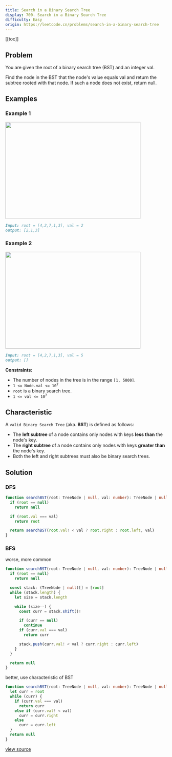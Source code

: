 ```yaml
---
title: Search in a Binary Search Tree
display: 700. Search in a Binary Search Tree
difficulty: Easy
origin: https://leetcode.cn/problems/search-in-a-binary-search-tree
---
```


[[toc]]

## Problem

You are given the root of a binary search tree (BST) and an integer val.

Find the node in the BST that the node's value equals val and return the subtree rooted with that node. If such a node does not exist, return null.

## Examples

### Example 1

<img alt="" src="https://assets.leetcode.com/uploads/2021/01/12/tree1.jpg" style="width: 422px; height: 302px;" />

```md
Input: root = [4,2,7,1,3], val = 2
output: [2,1,3]
```

### Example 2

<img alt="" src="https://assets.leetcode.com/uploads/2021/01/12/tree2.jpg" style="width: 422px; height: 302px;" />

```md
Input: root = [4,2,7,1,3], val = 5
output: []
```

**Constraints:**

- The number of nodes in the tree is in the range `[1, 5000]`.
- <code>1 <= Node.val <= 10<sup>7</sup></code>
- `root` is a binary search tree.
- <code>1 <= val <= 10<sup>7</sup></code>

## Characteristic

A `valid Binary Search Tree` (aka. **BST**) is defined as follows:

- The **left subtree** of a node contains only nodes with keys **less than** the node's key.
- The **right subtree** of a node contains only nodes with keys **greater than** the node's key.
- Both the left and right subtrees must also be binary search trees.

## Solution

### DFS

```ts
function searchBST(root: TreeNode | null, val: number): TreeNode | null {
  if (root == null)
    return null

  if (root.val === val)
    return root

  return searchBST(root.val! < val ? root.right : root.left, val)
}
```

### BFS

worse, more common

```ts
function searchBST(root: TreeNode | null, val: number): TreeNode | null {
  if (root == null)
    return null

  const stack: (TreeNode | null)[] = [root]
  while (stack.length) {
    let size = stack.length

    while (size--) {
      const curr = stack.shift()!

      if (curr == null)
        continue
      if (curr.val === val)
        return curr

      stack.push(curr.val! < val ? curr.right : curr.left)
    }
  }

  return null
}
```

better, use characteristic of BST

```ts
function searchBST(root: TreeNode | null, val: number): TreeNode | null {
  let curr = root
  while (curr) {
    if (curr.val === val)
      return curr
    else if (curr.val! < val)
      curr = curr.right
    else
      curr = curr.left
  }
  return null
}
```

[view source](https://leetcode.cn/problems/search-in-a-binary-search-tree)
